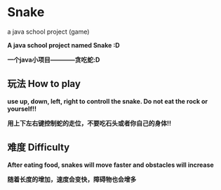 # Snake
a java school project (game)  
  
    
    
**A java school project named Snake :D**  

**一个java小项目————贪吃蛇:D**

## 玩法 How to play

**use up, down, left, right to controll the snake. Do not eat the rock or yourself!!**  

**用上下左右键控制蛇的走位，不要吃石头或者你自己的身体!!**  


## 难度 Difficulty  

**After eating food, snakes will move faster and obstacles will increase**  

**随着长度的增加，速度会变快，障碍物也会增多**  

